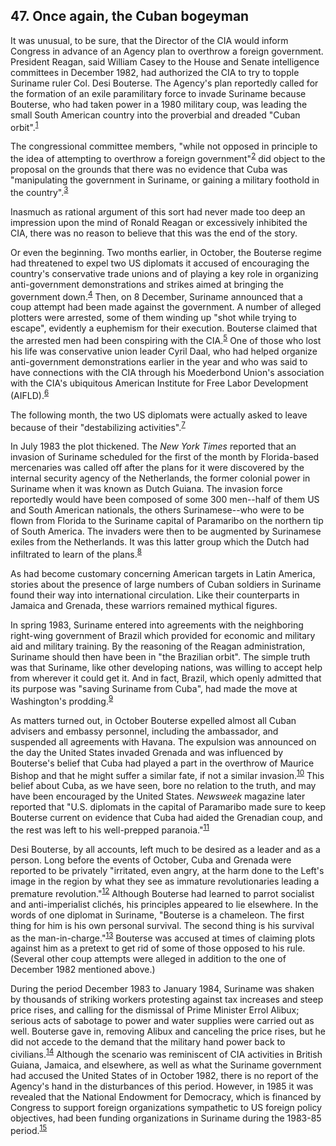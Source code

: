 ## 47. Once again, the Cuban bogeyman

It was unusual, to be sure, that the Director of the CIA would inform Congress in advance of an Agency plan to overthrow a foreign government. President Reagan, said William Casey to the House and Senate intelligence committees in December 1982, had authorized the CIA to try to topple Suriname ruler Col. Desi Bouterse. The Agency's plan reportedly called for the formation of an exile paramilitary force to invade Suriname because Bouterse, who had taken power in a 1980 military coup, was leading the small South American country into the proverbial and dreaded "Cuban orbit".<sup id="t1">[1](#f1)</sup>

The congressional committee members, "while not opposed in principle to the idea of attempting to overthrow a foreign government"<sup id="t2">[2](#f2)</sup> did object to the proposal on the grounds that there was no evidence that Cuba was "manipulating the government in Suriname, or gaining a military foothold in the country".<sup id="t3">[3](#f3)</sup>

Inasmuch as rational argument of this sort had never made too deep an impression upon the mind of Ronald Reagan or excessively inhibited the CIA, there was no reason to believe that this was the end of the story.

Or even the beginning. Two months earlier, in October, the Bouterse regime had threatened to expel two US diplomats it accused of encouraging the country's conservative trade unions and of playing a key role in organizing anti-government demonstrations and strikes aimed at bringing the government down.<sup id="t4">[4](#f4)</sup> Then, on 8 December, Suriname announced that a coup attempt had been made against the government. A number of alleged plotters were arrested, some of them winding up "shot while trying to escape", evidently a euphemism for their execution. Bouterse claimed that the arrested men had been conspiring with the CIA.<sup id="t5">[5](#f5)</sup> One of those who lost his life was conservative union leader Cyril Daal, who had helped organize anti-government demonstrations earlier in the year and who was said to have connections with the CIA through his Moederbond Union's association with the CIA's ubiquitous American Institute for Free Labor Development (AIFLD).<sup id="t6">[6](#f6)</sup>

The following month, the two US diplomats were actually asked to leave because of their "destabilizing activities".<sup id="t7">[7](#f7)</sup>

In July 1983 the plot thickened. The *New York Times* reported that an invasion of Suriname scheduled for the first of the month by Florida-based mercenaries was called off after the plans for it were discovered by the internal security agency of the Netherlands, the former colonial power in Suriname when it was known as Dutch Guiana. The invasion force reportedly would have been composed of some 300 men--half of them US and South American nationals, the others Surinamese--who were to be flown from Florida to the Suriname capital of Paramaribo on the northern tip of South America. The invaders were then to be augmented by Surinamese exiles from the Netherlands. It was this latter group which the Dutch had infiltrated to learn of the plans.<sup id="t8">[8](#f8)</sup>

As had become customary concerning American targets in Latin America, stories about the presence of large numbers of Cuban soldiers in Suriname found their way into international circulation. Like their counterparts in Jamaica and Grenada, these warriors remained mythical figures.

In spring 1983, Suriname entered into agreements with the neighboring right-wing government of Brazil which provided for economic and military aid and military training. By the reasoning of the Reagan administration, Suriname should then have been in "the Brazilian orbit". The simple truth was that Suriname, like other developing nations, was willing to accept help from wherever it could get it. And in fact, Brazil, which openly admitted that its purpose was "saving Suriname from Cuba", had made the move at Washington's prodding.<sup id="t9">[9](#f9)</sup>

As matters turned out, in October Bouterse expelled almost all Cuban advisers and embassy personnel, including the ambassador, and suspended all agreements with Havana. The expulsion was announced on the day the United States invaded Grenada and was influenced by Bouterse's belief that Cuba had played a part in the overthrow of Maurice Bishop and that he might suffer a similar fate, if not a similar invasion.<sup id="t10">[10](#f10)</sup> This belief about Cuba, as we have seen, bore no relation to the truth, and may have been encouraged by the United States. *Newsweek* magazine later reported that "U.S. diplomats in the capital of Paramaribo made sure to keep Bouterse current on evidence that Cuba had aided the Grenadian coup, and the rest was left to his well-prepped paranoia."<sup id="t11">[11](#f11)</sup>

Desi Bouterse, by all accounts, left much to be desired as a leader and as a person. Long before the events of October, Cuba and Grenada were reported to be privately "irritated, even angry, at the harm done to the Left's image in the region by what they see as immature revolutionaries leading a premature revolution."<sup id="t12">[12](#f12)</sup> Although Bouterse had learned to parrot socialist and anti-imperialist clichés, his principles appeared to lie elsewhere. In the words of one diplomat in Suriname, "Bouterse is a chameleon. The first thing for him is his own personal survival. The second thing is his survival as the man-in-charge."<sup id="t13">[13](#f13)</sup> Bouterse was accused at times of claiming plots against him as a pretext to get rid of some of those opposed to his rule. (Several other coup attempts were alleged in addition to the one of December 1982 mentioned above.)

During the period December 1983 to January 1984, Suriname was shaken by thousands of striking workers protesting against tax increases and steep price rises, and calling for the dismissal of Prime Minister Errol Alibux; serious acts of sabotage to power and water supplies were carried out as well. Bouterse gave in, removing Alibux and canceling the price rises, but he did not accede to the demand that the military hand power back to civilians.<sup id="t14">[14](#f14)</sup> Although the scenario was reminiscent of CIA activities in British Guiana, Jamaica, and elsewhere, as well as what the Suriname government had accused the United States of in October 1982, there is no report of the Agency's hand in the disturbances of this period. However, in 1985 it was revealed that the National Endowment for Democracy, which is financed by Congress to support foreign organizations sympathetic to US foreign policy objectives, had been funding organizations in Suriname during the 1983-85 period.<sup id="t15">[15](#f15)</sup>